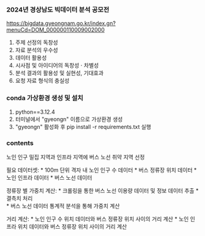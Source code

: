 ### 2024년 경상남도 빅데이터 분석 공모전 
https://bigdata.gyeongnam.go.kr/index.gn?menuCd=DOM_000000110009002000

1. 주제 선정의 독창성
2. 자료 분석의 우수성
3. 데이터 활용성
4. 시사점 및 아이디어의 독창성 $\cdot$ 차별성
5. 분석 결과의 활용성 및 실현성, 기대효과
6. 요청 자료 형식의 충실성

### conda 가상환경 생성 및 설치
1. python==3.12.4
2. 터미널에서 "gyeongn" 이름으로 가상환경 생성
3. "gyeongn" 활성화 후 pip install -r requirements.txt 실행

### contents
노인 인구 밀집 지역과 인프라 지역에 버스 노선 취약 지역 선정  

필요 데이터셋: 
    * 100m 단위 격자 내 노인 인구 수 데이터
    * 버스 정류장 위치 데이터
    * 노인 인프라 데이터 
    * 버스 노선 데이터

정류장 별 가중치 계산: 
    * 크롤링을 통한 버스 노선 이용량 데이터 및 정보 데이터 추출
    * 결측치 처리  
    * 버스 노선 데이터 통계적 분석을 통해 가중치 계산

거리 계산: 
    * 노인 인구 수 위치 데이터와 버스 정류장 위치 사이의 거리 계산
    * 노인 인프라 위치 데이터와 버스 정류장 위치 사이의 거리 계산

